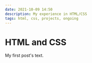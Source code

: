 ```yaml
---
date: 2021-10-09 14:50
description: My experience in HTML/CSS
tags: html, css, projects, ongoing
---
```

# HTML and CSS

My first post's text.


